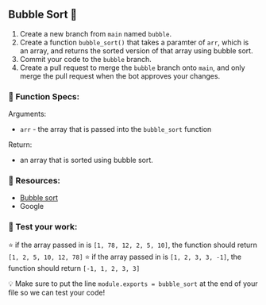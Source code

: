 ## Bubble Sort 💬
1. Create a new branch from `main` named `bubble`. 
2. Create a function `bubble_sort()` that takes a paramter of `arr`, which is an array, and returns the sorted version of that array using bubble sort. 
3. Commit your code to the `bubble` branch. 
4. Create a pull request to merge the `bubble` branch onto `main`, and only merge the pull request when the bot approves your changes. 


### 🔨 Function Specs:
Arguments: 
- `arr` - the array that is passed into the `bubble_sort` function

Return:
- an array that is sorted using bubble sort. 

### 🧠 Resources:
- [Bubble sort](https://en.wikipedia.org/wiki/Bubble_sort)
- Google


### 📝 Test your work:
⭐ if the array passed in is `[1, 78, 12, 2, 5, 10]`, the function should return `[1, 2, 5, 10, 12, 78]`
⭐ if the array passed in is `[1, 2, 3, 3, -1]`, the function should return `[-1, 1, 2, 3, 3]`


💡 Make sure to put the line `module.exports = bubble_sort` at the end of your file so we can test your code!